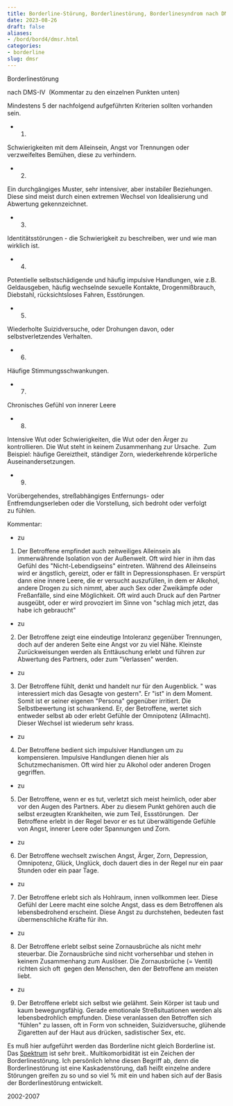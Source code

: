 ```yaml
---
title: Borderline-Störung, Borderlinestörung, Borderlinesyndrom nach DMSR
date: 2023-08-26
draft: false
aliases:
- /bord/bord4/dmsr.html
categories:
- borderline
slug: dmsr
---
```





Borderlinestörung

nach DMS-IV  (Kommentar zu den einzelnen Punkten unten)

Mindestens 5 der nachfolgend
aufgeführten Kriterien sollten vorhanden sein.

- 1.
Schwierigkeiten mit dem Alleinsein, Angst vor Trennungen oder verzweifeltes
Bemühen, diese zu verhindern.

- 2.
Ein durchgängiges Muster, sehr intensiver, aber instabiler Beziehungen. Diese
sind meist durch einen extremen Wechsel von Idealisierung und Abwertung gekennzeichnet.

- 3.
Identitätsstörungen - die Schwierigkeit zu beschreiben, wer und wie man
wirklich ist.

- 4.
Potentielle selbstschädigende und häufig impulsive Handlungen, wie z.B.
Geldausgeben, häufig wechselnde sexuelle Kontakte, Drogenmißbrauch, Diebstahl,
rücksichtsloses Fahren, Esstörungen.

- 5.
Wiederholte Suizidversuche, oder Drohungen davon, oder selbstverletzendes
Verhalten.

- 6.
Häufige Stimmungsschwankungen.

- 7.
Chronisches Gefühl von innerer Leere

- 8.
Intensive Wut oder Schwierigkeiten, die Wut oder den Ärger zu kontrollieren. Die
Wut steht in keinem Zusammenhang zur Ursache.  Zum Beispiel: häufige
Gereiztheit, ständiger Zorn, wiederkehrende körperliche Auseinandersetzungen.

- 9.
Vorübergehendes, streßabhängiges Entfernungs- oder Entfremdungserleben oder
die Vorstellung, sich bedroht oder verfolgt zu fühlen.

Kommentar:

- zu
1) Der Betroffene empfindet auch zeitweiliges Alleinsein als immerwährende
Isolation von der Außenwelt. Oft wird hier in ihm das Gefühl des
"Nicht-Lebendigseins" eintreten. Während des Alleinseins wird er
ängstlich, gereizt, oder er fällt in Depressionsphasen. Er verspürt dann eine
innere Leere, die er versucht auszufüllen, in dem er Alkohol, andere Drogen zu
sich nimmt, aber auch Sex oder Zweikämpfe oder Freßanfälle, sind eine
Möglichkeit. Oft wird auch Druck auf den Partner ausgeübt, oder er wird
provoziert im Sinne von "schlag mich jetzt, das habe ich gebraucht"

- zu
2) Der Betroffene zeigt eine eindeutige Intoleranz gegenüber Trennungen, doch
auf der anderen Seite eine Angst vor zu viel Nähe. Kleinste Zurückweisungen
werden als Enttäuschung erlebt und führen zur
Abwertung des Partners, oder zum "Verlassen" werden.

- zu
3) Der Betroffene fühlt, denkt und handelt nur für den Augenblick. " was
interessiert mich das Gesagte von gestern". Er "ist" in dem
Moment. Somit ist er seiner eigenen "Persona" gegenüber irritiert.
Die Selbstbewertung ist schwankend. Er, der Betroffene, wertet sich entweder
selbst ab oder erlebt Gefühle der Omnipotenz (Allmacht). Dieser Wechsel ist
wiederum sehr krass.

- zu
4) Der Betroffene bedient sich impulsiver Handlungen um zu kompensieren. Impulsive Handlungen dienen hier als Schutzmechanismen.
Oft wird hier zu Alkohol oder anderen Drogen gegriffen.

- zu
5) Der Betroffene, wenn er es tut, verletzt sich meist heimlich, oder aber vor
den Augen des Partners. Aber zu diesem Punkt gehören auch die selbst erzeugten
Krankheiten, wie zum Teil, Essstörungen.  Der Betroffene erlebt in der
Regel bevor er es tut überwältigende Gefühle von Angst, innerer Leere oder
Spannungen und Zorn.

- zu
6) Der Betroffene wechselt zwischen Angst, Ärger, Zorn, Depression, Omnipotenz,
Glück, Unglück, doch dauert dies in der Regel nur ein paar Stunden oder ein
paar Tage.

- zu
7) Der Betroffene erlebt sich als Hohlraum, innen vollkommen leer. Diese Gefühl
der Leere macht eine solche Angst, dass es dem Betroffenen als lebensbedrohend
erscheint.  Diese Angst zu durchstehen, bedeuten fast
übermenschliche Kräfte für ihn.

- zu
8) Der Betroffene erlebt selbst seine Zornausbrüche als nicht mehr steuerbar. Die Zornausbrüche sind nicht vorhersehbar und stehen in keinem Zusammenhang zum
Auslöser. Die Zornausbrüche (= Ventil) richten sich oft  gegen den Menschen,
den der Betroffene am meisten liebt.

- zu
9) Der Betroffene erlebt sich selbst wie gelähmt. Sein Körper ist taub und
kaum bewegungsfähig. Gerade emotionale Streßsituationen werden als
lebensbedrohlich empfunden. Diese veranlassen den Betroffen sich
"fühlen" zu lassen, oft in Form von schneiden, Suizidversuche,
glühende Zigaretten auf der Haut aus drücken, sadistischer Sex, etc.

Es muß hier
aufgeführt werden das Borderline nicht gleich Borderline ist. Das [Spektrum](https://borderliner.ch/bord/bord1/bord1.html#Spektrum) ist
sehr breit.. Multikomorbidität ist ein Zeichen der Borderlinestörung. Ich
persönlich lehne diesen Begriff ab, denn die Borderlinestörung ist eine
Kaskadenstörung, daß heißt einzelne andere Störungen greifen zu so und so
viel % mit ein und haben sich auf der Basis der Borderlinestörung
entwickelt.

2002-2007


